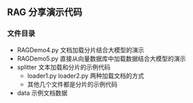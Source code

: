 ## RAG 分享演示代码

### 文件目录
- RAGDemo4.py   文档加载分片结合大模型的演示
- RAGDemo5.py   直接从向量数据库中加载数据结合大模型的演示
- splitter 文本加载和分片的示例代码
    - loader1.py  loader2.py  两种加载文档的方式
    - 其他几个文件都是分片的示例代码
- data 示例文档数据
